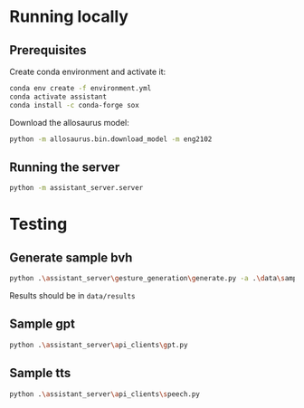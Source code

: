 # Running locally

## Prerequisites

Create conda environment and activate it:

```bash
conda env create -f environment.yml
conda activate assistant
conda install -c conda-forge sox
```

Download the allosaurus model:

```bash
python -m allosaurus.bin.download_model -m eng2102
```

## Running the server

```bash
python -m assistant_server.server
```

# Testing

## Generate sample bvh

```bash
python .\assistant_server\gesture_generation\generate.py -a .\data\samples\barefoot.wav -o .\data\zeggs\options.json -s .\data\zeggs\styles\old.bvh
```

Results should be in `data/results`

## Sample gpt

```bash
python .\assistant_server\api_clients\gpt.py
```

## Sample tts

```bash
python .\assistant_server\api_clients\speech.py
```
